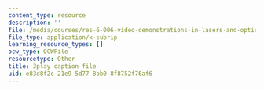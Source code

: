 ```yaml
---
content_type: resource
description: ''
file: /media/courses/res-6-006-video-demonstrations-in-lasers-and-optics-spring-2008/e83d8f2c21e95d778bb08f8752f76af6_mNFRaM-2cvg.vtt
file_type: application/x-subrip
learning_resource_types: []
ocw_type: OCWFile
resourcetype: Other
title: 3play caption file
uid: e83d8f2c-21e9-5d77-8bb0-8f8752f76af6
---
```

